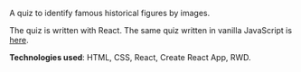 A quiz to identify famous historical figures by images.

The quiz is written with React. The same quiz written in vanilla JavaScript is [here](https://github.com/eremina-official/quiz-app/).

**Technologies used**: HTML, CSS, React, Create React App, RWD.
